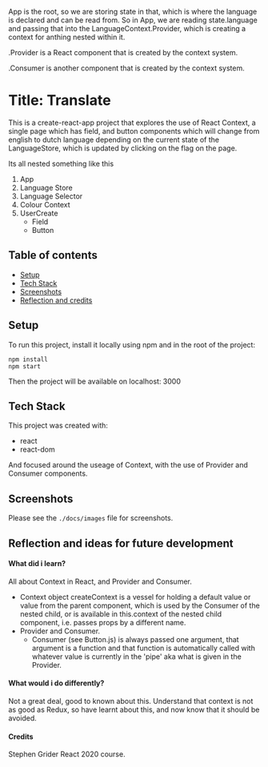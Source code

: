 


App is the root, so we are storing state in that, which is where the language is declared and can be read from. So in App, we are reading state.language and passing that into the LanguageContext.Provider, which is creating a context for anthing nested within it. 

.Provider is a React component that is created by the context system.

.Consumer is another component that is created by the context system. 

# Title: Translate

This is a create-react-app project that explores the use of React Context, a single page which has field, and button components which will change from english to dutch language depending on the current state of the LanguageStore, which is updated by clicking on the flag on the page. 

Its all nested something like this

1. App
2. Language Store
3. Language Selector
4. Colour Context
3. UserCreate
    - Field
    - Button

## Table of contents
* [Setup](#setup)
* [Tech Stack](#tech)
* [Screenshots](#screenshots)
* [Reflection and credits](#reflection)

<div id='setup'>

## Setup

To run this project, install it locally using npm and in the root of the project:

```
npm install
npm start
```
Then the project will be available on localhost: 3000

<div id='tech'>

## Tech Stack

This project was created with:

- react 
- react-dom

And focused around the useage of Context, with the use of Provider and Consumer components.

<div id='screenshots'>

## Screenshots 

Please see the `./docs/images` file for screenshots.

<div id='reflection'>

## Reflection and ideas for future development

#### What did i learn?

All about Context in React, and Provider and Consumer. 

- Context object createContext is a vessel for holding a default value or value from the parent component, which is used by the Consumer of the nested child, or is available in this.context of the nested child component, i.e. passes props by a different name. 
- Provider and Consumer.
    - Consumer (see Button.js) is always passed one argument, that argument is a function and that function is automatically called with whatever value is currently in the 'pipe' aka what is given in the Provider. 

#### What would i do differently?

Not a great deal, good to known about this. Understand that context is not as good as Redux, so have learnt about this, and now know that it should be avoided.

#### Credits

Stephen Grider React 2020 course.
